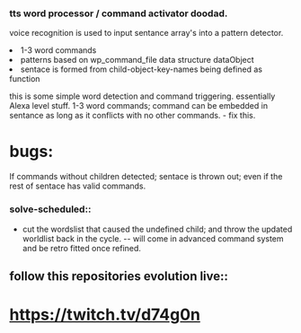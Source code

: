### tts word processor / command activator doodad.

voice recognition is used to input sentance array's into a pattern detector.

<li>1-3 word commands</li>
<li>patterns based on wp_command_file data structure dataObject</li>
<li>sentace is formed from child-object-key-names being defined as function</li>



this is some simple word detection and command triggering.
essentially Alexa level stuff. 1-3 word commands; command can be embedded in sentance as long as it conflicts with no other commands. - fix this.

# bugs:

If commands without children detected; sentace is thrown out; even if the rest of sentace has valid commands. 
### solve-scheduled::
- cut the wordslist that caused the undefined child; and throw the updated worldlist back in the cycle. -- will come in advanced command system and be retro fitted once refined.



## follow this repositories evolution live::
# https://twitch.tv/d74g0n